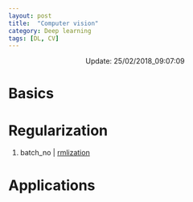 ```yaml
---
layout: post
title:  "Computer vision"
category: Deep learning
tags: [DL, CV]
---
```


<center> Update: 25/02/2018_09:07:09</center>

  	
  	
  	
# Basics  	
  	
# Regularization  	
1. batch_no | [rmlization](https://rawgit.com/elbayadm/PaperNotes/master/vision/batch_normlization.md.html)
  	
# Applications  	
